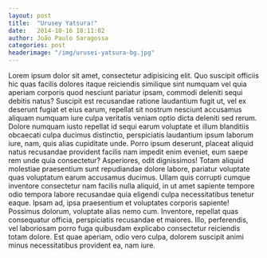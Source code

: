 ```yaml
---
layout: post
title:  "Urusey Yatsura!"
date:   2014-10-16 18:11:02
author: João Paulo Saragossa
categories: post
headerimage: "/img/urusei-yatsura-bg.jpg"
---
```

Lorem ipsum dolor sit amet, consectetur adipisicing elit. Quo suscipit officiis hic quas facilis dolores itaque reiciendis similique sint numquam vel quia aperiam corporis quod nesciunt pariatur ipsam, commodi deleniti sequi debitis natus? Suscipit est recusandae ratione laudantium fugit ut, vel ex deserunt fugiat et eius earum, repellat sit nostrum nesciunt accusamus aliquam numquam iure culpa veritatis veniam optio dicta deleniti sed rerum. Dolore numquam iusto repellat id sequi earum voluptate et illum blanditiis obcaecati culpa ducimus distinctio, perspiciatis laudantium ipsum laborum iure, nam, quis alias cupiditate unde. Porro ipsum deserunt, placeat aliquid natus recusandae provident facilis nam impedit enim eveniet, eum saepe rem unde quia consectetur? Asperiores, odit dignissimos! Totam aliquid molestiae praesentium sunt repudiandae dolore labore, pariatur voluptate quas voluptatum earum accusamus ducimus. Ullam quis corrupti cumque inventore consectetur nam facilis nulla aliquid, in ut amet sapiente tempore odio tempora labore recusandae quia eligendi culpa necessitatibus tenetur eaque. Ipsam ad, ipsa praesentium et voluptates corporis sapiente! Possimus dolorum, voluptate alias nemo cum. Inventore, repellat quas consequatur officia, perspiciatis recusandae et maiores. Illo, perferendis, vel laboriosam porro fuga quibusdam explicabo consectetur reiciendis totam dolore. Est quae aperiam, odio vero culpa, dolorem suscipit animi minus necessitatibus provident ea, nam iure.
